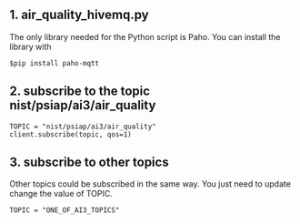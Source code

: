 ## 1. air_quality_hivemq.py

The only library needed for the Python script is Paho. You can install the library with
```
$pip install paho-mqtt
```
## 2. subscribe to the topic nist/psiap/ai3/air_quality 
```
TOPIC = "nist/psiap/ai3/air_quality"
client.subscribe(topic, qos=1)
```
## 3. subscribe to other topics
Other topics could be subscribed in the same way. You just need to update change the value of TOPIC.
```
TOPIC = "ONE_OF_AI3_TOPICS"
```
